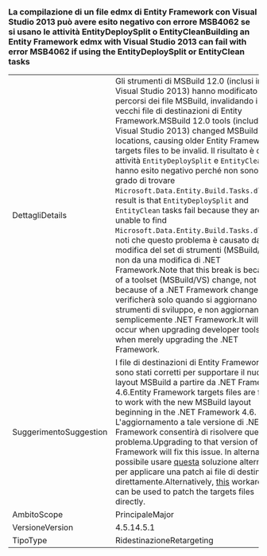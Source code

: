 ### <a name="building-an-entity-framework-edmx-with-visual-studio-2013-can-fail-with-error-msb4062-if-using-the-entitydeploysplit-or-entityclean-tasks"></a><span data-ttu-id="31c9c-101">La compilazione di un file edmx di Entity Framework con Visual Studio 2013 può avere esito negativo con errore MSB4062 se si usano le attività EntityDeploySplit o EntityClean</span><span class="sxs-lookup"><span data-stu-id="31c9c-101">Building an Entity Framework edmx with Visual Studio 2013 can fail with error MSB4062 if using the EntityDeploySplit or EntityClean tasks</span></span>

|   |   |
|---|---|
|<span data-ttu-id="31c9c-102">Dettagli</span><span class="sxs-lookup"><span data-stu-id="31c9c-102">Details</span></span>|<span data-ttu-id="31c9c-103">Gli strumenti di MSBuild 12.0 (inclusi in Visual Studio 2013) hanno modificato i percorsi dei file MSBuild, invalidando i vecchi file di destinazioni di Entity Framework.</span><span class="sxs-lookup"><span data-stu-id="31c9c-103">MSBuild 12.0 tools (included in Visual Studio 2013) changed MSBuild file locations, causing older Entity Framework targets files to be invalid.</span></span> <span data-ttu-id="31c9c-104">Il risultato è che le attività <code>EntityDeploySplit</code> e <code>EntityClean</code> hanno esito negativo perché non sono in grado di trovare <code>Microsoft.Data.Entity.Build.Tasks.dll</code>.</span><span class="sxs-lookup"><span data-stu-id="31c9c-104">The result is that <code>EntityDeploySplit</code> and <code>EntityClean</code> tasks fail because they are unable to find <code>Microsoft.Data.Entity.Build.Tasks.dll</code>.</span></span> <span data-ttu-id="31c9c-105">Si noti che questo problema è causato da una modifica del set di strumenti (MSBuild/VS) e non da una modifica di .NET Framework.</span><span class="sxs-lookup"><span data-stu-id="31c9c-105">Note that this break is because of a toolset (MSBuild/VS) change, not because of a .NET Framework change.</span></span> <span data-ttu-id="31c9c-106">Si verificherà solo quando si aggiornano gli strumenti di sviluppo, e non aggiornando semplicemente .NET Framework.</span><span class="sxs-lookup"><span data-stu-id="31c9c-106">It will only occur when upgrading developer tools, not when merely upgrading the .NET Framework.</span></span>|
|<span data-ttu-id="31c9c-107">Suggerimento</span><span class="sxs-lookup"><span data-stu-id="31c9c-107">Suggestion</span></span>|<span data-ttu-id="31c9c-108">I file di destinazioni di Entity Framework sono stati corretti per supportare il nuovo layout MSBuild a partire da .NET Framework 4.6.</span><span class="sxs-lookup"><span data-stu-id="31c9c-108">Entity Framework targets files are fixed to work with the new MSBuild layout beginning in the .NET Framework 4.6.</span></span> <span data-ttu-id="31c9c-109">L'aggiornamento a tale versione di .NET Framework consentirà di risolvere questo problema.</span><span class="sxs-lookup"><span data-stu-id="31c9c-109">Upgrading to that version of the Framework will fix this issue.</span></span> <span data-ttu-id="31c9c-110">In alternativa, è possibile usare [questa](http://stackoverflow.com/a/24249247/131944) soluzione alternativa per applicare una patch ai file di destinazioni direttamente.</span><span class="sxs-lookup"><span data-stu-id="31c9c-110">Alternatively, [this](http://stackoverflow.com/a/24249247/131944) workaround can be used to patch the targets files directly.</span></span>|
|<span data-ttu-id="31c9c-111">Ambito</span><span class="sxs-lookup"><span data-stu-id="31c9c-111">Scope</span></span>|<span data-ttu-id="31c9c-112">Principale</span><span class="sxs-lookup"><span data-stu-id="31c9c-112">Major</span></span>|
|<span data-ttu-id="31c9c-113">Versione</span><span class="sxs-lookup"><span data-stu-id="31c9c-113">Version</span></span>|<span data-ttu-id="31c9c-114">4.5.1</span><span class="sxs-lookup"><span data-stu-id="31c9c-114">4.5.1</span></span>|
|<span data-ttu-id="31c9c-115">Tipo</span><span class="sxs-lookup"><span data-stu-id="31c9c-115">Type</span></span>|<span data-ttu-id="31c9c-116">Ridestinazione</span><span class="sxs-lookup"><span data-stu-id="31c9c-116">Retargeting</span></span>|

